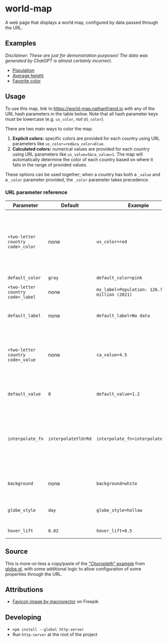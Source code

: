 # world-map

A web page that displays a world map, configured by data passed through the URL.

## Examples

_Disclaimer: These are just for demonstration purposes! The data was generated by ChatGPT is almost certainly incorrect._

- [Population](https://world-map.nathanfriend.io/#af_value=37172386&ax_value=26711&al_value=2866376&dz_value=42228429&as_value=55465&ad_value=77006&ao_value=30809762&ai_value=14731&aq_value=1106&ag_value=96286&ar_value=44494502&am_value=2951776&aw_value=105845&au_value=24982688&at_value=8840521&az_value=9939800&bs_value=385640&bh_value=1569439&bd_value=161356039&bb_value=286641&by_value=9483499&be_value=11422068&bz_value=383071&bj_value=11485048&bm_value=63903&bt_value=754394&bo_value=11353142&bq_value=25157&ba_value=3323929&bw_value=2254126&bv_value=0&br_value=209288278&io_value=3000&bn_value=428962&bg_value=7025037&bf_value=19751535&bi_value=11175378&cv_value=531239&kh_value=16249798&cm_value=25216237&ca_value=36624199&ky_value=64174&cf_value=4666377&td_value=15477751&cl_value=18729160&cn_value=1392730000&cx_value=1500&cc_value=600&co_value=49648685&km_value=806153&cg_value=5244363&cd_value=84004989&ck_value=2120&cr_value=4999441&ci_value=25069229&hr_value=4089400&cu_value=11338138&cw_value=159849&cy_value=1189265&cz_value=10625695&dk_value=5792202&dj_value=958920&dm_value=71625&do_value=10627165&ec_value=17084357&eg_value=98423595&sv_value=6420744&gq_value=1308974&er_value=4474062&ee_value=1324820&et_value=109224559&fk_value=2840&fo_value=48497&fj_value=883483&fi_value=5518050&fr_value=66977107&gf_value=290691&pf_value=277679&tf_value=140&ga_value=2119275&gm_value=2280102&ge_value=3912061&de_value=82927922&gh_value=29767108&gi_value=33718&gr_value=10715549&gl_value=56025&gd_value=107825&gp_value=449568&gu_value=167294&gt_value=17247807&gg_value=65228&gn_value=12414318&gw_value=1874309&gy_value=779004&ht_value=11123176&hm_value=0&va_value=799&hn_value=9587522&hk_value=7451000&hu_value=9775564&is_value=356991&in_value=1352642280&id_value=267663435&ir_value=81800269&iq_value=38433600&ie_value=4867309&im_value=84077&il_value=8883800&it_value=60431283&jm_value=2934855&jp_value=126529100&je_value=104200&jo_value=9956011&kz_value=18276499&ke_value=51393010&ki_value=115847&kp_value=25666161&kr_value=51606633&kw_value=4207083&kg_value=6322800&la_value=7061507&lv_value=1927174&lb_value=6848925&ls_value=2108132&lr_value=4818977&ly_value=6678567&li_value=37910&lt_value=2801543&lu_value=607728&mo_value=631636&mg_value=26262368&mw_value=18143315&my_value=31624264&mv_value=444259&ml_value=19077690&mt_value=484630&mh_value=58413&mq_value=396974&mr_value=4403319&mu_value=1265138&yt_value=266150&mx_value=126190788&fm_value=113815&md_value=2706049&mc_value=38682&mn_value=3170208&me_value=622182&ms_value=4989&ma_value=36029138&mz_value=29495962&mm_value=53708395&na_value=2448255&nr_value=11281&np_value=28095714&nl_value=17231017&nc_value=278500&nz_value=4885500&ni_value=6465513&ne_value=22442948&ng_value=195874740&nu_value=1615&nf_value=2009&mp_value=56882&no_value=5311916&om_value=4829483&pk_value=212215030&pw_value=17907&ps_value=4569087&pa_value=4176873&pg_value=8606316&py_value=6956071&pe_value=31989256&ph_value=106651922&pn_value=50&pl_value=38028278&pt_value=10281762&pr_value=3195153&qa_value=2781677&re_value=859959&ro_value=19466145&ru_value=144478050&rw_value=12301939&bl_value=9384&sh_value=4542&kn_value=52441&lc_value=181889&mf_value=31754&pm_value=7012&vc_value=110210&ws_value=196130&sm_value=33860&st_value=211028&sa_value=33699947&sn_value=15854360&rs_value=8772235&sc_value=96762&sl_value=7813215&sg_value=5638700&sx_value=40654&sk_value=5447011&si_value=2080908&sb_value=652858&so_value=15008154&za_value=57779622&gs_value=30&ss_value=10975920&es_value=46723749&lk_value=21670000&sd_value=41801533&sr_value=575991&sj_value=2537&sz_value=1136191&se_value=10175214&ch_value=8516543&sy_value=16906283&tw_value=23773876&tj_value=9321018&tz_value=56318348&th_value=69428524&tl_value=1267972&tg_value=7797694&tk_value=1300&to_value=103197&tt_value=1394973&tn_value=11532127&tr_value=82319724&tm_value=5850908&tc_value=37665&tv_value=11508&ug_value=42723139&ua_value=44622516&ae_value=9630959&gb_value=66460344&us_value=326766748&um_value=300&uy_value=3449299&uz_value=31910641&vu_value=292680&ve_value=28887118&vn_value=95540800&vg_value=29802&vi_value=106977&wf_value=11773&eh_value=652271&ye_value=28498687&zm_value=17351822&zw_value=14439018&af_label=37.2M&ax_label=26.7K&al_label=2.9M&dz_label=42.2M&as_label=55.5K&ad_label=77K&ao_label=30.8M&ai_label=14.7K&aq_label=1.1K&ag_label=96.3K&ar_label=44.5M&am_label=3M&aw_label=105.8K&au_label=25M&at_label=8.8M&az_label=9.9M&bs_label=385.6K&bh_label=1.6M&bd_label=161.4M&bb_label=286.6K&by_label=9.5M&be_label=11.4M&bz_label=383.1K&bj_label=11.5M&bm_label=63.9K&bt_label=754.4K&bo_label=11.4M&bq_label=25.2K&ba_label=3.3M&bw_label=2.3M&bv_label=0&br_label=209.3M&io_label=3K&bn_label=429K&bg_label=7M&bf_label=19.8M&bi_label=11.2M&cv_label=531.2K&kh_label=16.2M&cm_label=25.2M&ca_label=36.6M&ky_label=64.2K&cf_label=4.7M&td_label=15.5M&cl_label=18.7M&cn_label=1.4B&cx_label=1.5K&cc_label=600&co_label=49.6M&km_label=806.2K&cg_label=5.2M&cd_label=84M&ck_label=2.1K&cr_label=5M&ci_label=25.1M&hr_label=4.1M&cu_label=11.3M&cw_label=159.8K&cy_label=1.2M&cz_label=10.6M&dk_label=5.8M&dj_label=958.9K&dm_label=71.6K&do_label=10.6M&ec_label=17.1M&eg_label=98.4M&sv_label=6.4M&gq_label=1.3M&er_label=4.5M&ee_label=1.3M&et_label=109.2M&fk_label=2.8K&fo_label=48.5K&fj_label=883.5K&fi_label=5.5M&fr_label=67M&gf_label=290.7K&pf_label=277.7K&tf_label=140&ga_label=2.1M&gm_label=2.3M&ge_label=3.9M&de_label=82.9M&gh_label=29.8M&gi_label=33.7K&gr_label=10.7M&gl_label=56K&gd_label=107.8K&gp_label=449.6K&gu_label=167.3K&gt_label=17.2M&gg_label=65.2K&gn_label=12.4M&gw_label=1.9M&gy_label=779K&ht_label=11.1M&hm_label=0&va_label=799&hn_label=9.6M&hk_label=7.5M&hu_label=9.8M&is_label=357K&in_label=1.4B&id_label=267.7M&ir_label=81.8M&iq_label=38.4M&ie_label=4.9M&im_label=84.1K&il_label=8.9M&it_label=60.4M&jm_label=2.9M&jp_label=126.5M&je_label=104.2K&jo_label=10M&kz_label=18.3M&ke_label=51.4M&ki_label=115.8K&kp_label=25.7M&kr_label=51.6M&kw_label=4.2M&kg_label=6.3M&la_label=7.1M&lv_label=1.9M&lb_label=6.8M&ls_label=2.1M&lr_label=4.8M&ly_label=6.7M&li_label=37.9K&lt_label=2.8M&lu_label=607.7K&mo_label=631.6K&mg_label=26.3M&mw_label=18.1M&my_label=31.6M&mv_label=444.3K&ml_label=19.1M&mt_label=484.6K&mh_label=58.4K&mq_label=397K&mr_label=4.4M&mu_label=1.3M&yt_label=266.2K&mx_label=126.2M&fm_label=113.8K&md_label=2.7M&mc_label=38.7K&mn_label=3.2M&me_label=622.2K&ms_label=5K&ma_label=36M&mz_label=29.5M&mm_label=53.7M&na_label=2.4M&nr_label=11.3K&np_label=28.1M&nl_label=17.2M&nc_label=278.5K&nz_label=4.9M&ni_label=6.5M&ne_label=22.4M&ng_label=195.9M&nu_label=1.6K&nf_label=2K&mp_label=56.9K&no_label=5.3M&om_label=4.8M&pk_label=212.2M&pw_label=17.9K&ps_label=4.6M&pa_label=4.2M&pg_label=8.6M&py_label=7M&pe_label=32M&ph_label=106.7M&pn_label=50&pl_label=38M&pt_label=10.3M&pr_label=3.2M&qa_label=2.8M&re_label=860K&ro_label=19.5M&ru_label=144.5M&rw_label=12.3M&bl_label=9.4K&sh_label=4.5K&kn_label=52.4K&lc_label=181.9K&mf_label=31.8K&pm_label=7K&vc_label=110.2K&ws_label=196.1K&sm_label=33.9K&st_label=211K&sa_label=33.7M&sn_label=15.9M&rs_label=8.8M&sc_label=96.8K&sl_label=7.8M&sg_label=5.6M&sx_label=40.7K&sk_label=5.4M&si_label=2.1M&sb_label=652.9K&so_label=15M&za_label=57.8M&gs_label=30&ss_label=11M&es_label=46.7M&lk_label=21.7M&sd_label=41.8M&sr_label=576K&sj_label=2.5K&sz_label=1.1M&se_label=10.2M&ch_label=8.5M&sy_label=16.9M&tw_label=23.8M&tj_label=9.3M&tz_label=56.3M&th_label=69.4M&tl_label=1.3M&tg_label=7.8M&tk_label=1.3K&to_label=103.2K&tt_label=1.4M&tn_label=11.5M&tr_label=82.3M&tm_label=5.9M&tc_label=37.7K&tv_label=11.5K&ug_label=42.7M&ua_label=44.6M&ae_label=9.6M&gb_label=66.5M&us_label=326.8M&um_label=300&uy_label=3.4M&uz_label=31.9M&vu_label=292.7K&ve_label=28.9M&vn_label=95.5M&vg_label=29.8K&vi_label=107K&wf_label=11.8K&eh_label=652.3K&ye_label=28.5M&zm_label=17.4M&zw_label=14.4M)
- [Average height](https://world-map.nathanfriend.io/#background=white&globe_style=hollow&hover_lift=0.2&default_label=No%20data&af_value=170.18&al_value=173.59&dz_value=172.72&ao_value=173.47&ar_value=171.01&am_value=170.14&au_value=172.6&at_value=178.7&az_value=168.8&bh_value=168.96&bd_value=162.56&by_value=175.43&be_value=176.21&bj_value=160.17&bt_value=166.15&bo_value=160.23&ba_value=176.08&bw_value=164.88&br_value=167.27&bn_value=165.02&bg_value=173.09&bf_value=159.35&bi_value=160.42&cv_value=173.47&kh_value=160.25&cm_value=164.55&ca_value=174.87&cf_value=158.34&td_value=164.37&cl_value=171.67&cn_value=167.1&co_value=166.08&km_value=161.74&cg_value=162.35&cd_value=161.42&cr_value=166.39&ci_value=167.22&hr_value=181.42&cu_value=171.63&cy_value=178.01&cz_value=180.18&dk_value=180.49&dj_value=162.39&do_value=167.71&ec_value=164.9&eg_value=169.97&sv_value=166.93&gq_value=163.62&er_value=162.56&ee_value=175.42&et_value=163.78&fj_value=174.87&fi_value=177.76&fr_value=173.52&ga_value=165.86&gm_value=167.36&ge_value=171.03&de_value=178.38&gh_value=169.5&gr_value=178.28&gl_value=174.41&gt_value=164.38&gn_value=163.56&gw_value=163.35&ht_value=168.53&hn_value=164.07&hk_value=171.34&hu_value=173.51&is_value=180.53&in_value=162.56&id_value=159.37&ir_value=174.17&iq_value=165.88&ie_value=172.02&il_value=176.61&it_value=177.01&jm_value=170.37&jp_value=170.7&jo_value=172.05&kz_value=175.88&ke_value=163.42&ki_value=167.34&kp_value=165.07&kr_value=173.07&kw_value=172.66&kg_value=169.54&la_value=155.25&lv_value=176.55&lb_value=171.39&ls_value=163.81&lr_value=165.2&ly_value=175.48&lt_value=178.56&lu_value=176.87&mo_value=167.74&mg_value=164.89&mw_value=163.63&my_value=165.05&mv_value=165.14&ml_value=161.53&mt_value=172.82&mr_value=169.52&mu_value=171.77&mx_value=167.64&md_value=176.75&mn_value=170.05&me_value=183.01&ma_value=173.6&mz_value=162.82&mm_value=163.83&na_value=168.01&np_value=160.33&nl_value=183.1&nz_value=177.3&ni_value=165.66&ne_value=159.18&ng_value=167.47&no_value=181.08&om_value=175.96&pk_value=165.72&pa_value=168.7&pg_value=163.11&py_value=164.91&pe_value=165.14&ph_value=163.18&pl_value=176.63&pt_value=173.94&qa_value=177.15&ro_value=176.08&ru_value=176.2&rw_value=162.13&ws_value=171.97&sm_value=172.82&st_value=167.24&sa_value=170.98&sn_value=167.14&rs_value=181.37&sl_value=165.26&sg_value=171.23&sk_value=179.64&si_value=177.29&sb_value=170.95&so_value=169.48&za_value=171.64&ss_value=168.01&es_value=173.63&lk_value=167.47&sd_value=168.42&sr_value=170.56&sz_value=167.49&se_value=180.63&ch_value=174.6&sy_value=171.08&tw_value=170.36&tj_value=165.32&tz_value=165.08&th_value=167.24&tg_value=163.55&to_value=174.87&tn_value=173.06&tr_value=174.2&tm_value=170.42&tv_value=169.59&ug_value=164.92&ua_value=176.71&ae_value=176.52&gb_value=177.28&us_value=176.25&uy_value=172.74&uz_value=166.08&vu_value=170.59&ve_value=168.61&vn_value=162.02&ye_value=165.18&zm_value=161.85&zw_value=160.87&af_label=170.18%20cm&al_label=173.59%20cm&dz_label=172.72%20cm&ao_label=173.47%20cm&ar_label=171.01%20cm&am_label=170.14%20cm&au_label=172.6%20cm&at_label=178.7%20cm&az_label=168.8%20cm&bh_label=168.96%20cm&bd_label=162.56%20cm&by_label=175.43%20cm&be_label=176.21%20cm&bj_label=160.17%20cm&bt_label=166.15%20cm&bo_label=160.23%20cm&ba_label=176.08%20cm&bw_label=164.88%20cm&br_label=167.27%20cm&bn_label=165.02%20cm&bg_label=173.09%20cm&bf_label=159.35%20cm&bi_label=160.42%20cm&cv_label=173.47%20cm&kh_label=160.25%20cm&cm_label=164.55%20cm&ca_label=174.87%20cm&cf_label=158.34%20cm&td_label=164.37%20cm&cl_label=171.67%20cm&cn_label=167.1%20cm&co_label=166.08%20cm&km_label=161.74%20cm&cg_label=162.35%20cm&cd_label=161.42%20cm&cr_label=166.39%20cm&ci_label=167.22%20cm&hr_label=181.42%20cm&cu_label=171.63%20cm&cy_label=178.01%20cm&cz_label=180.18%20cm&dk_label=180.49%20cm&dj_label=162.39%20cm&do_label=167.71%20cm&ec_label=164.9%20cm&eg_label=169.97%20cm&sv_label=166.93%20cm&gq_label=163.62%20cm&er_label=162.56%20cm&ee_label=175.42%20cm&et_label=163.78%20cm&fj_label=174.87%20cm&fi_label=177.76%20cm&fr_label=173.52%20cm&ga_label=165.86%20cm&gm_label=167.36%20cm&ge_label=171.03%20cm&de_label=178.38%20cm&gh_label=169.5%20cm&gr_label=178.28%20cm&gl_label=174.41%20cm&gt_label=164.38%20cm&gn_label=163.56%20cm&gw_label=163.35%20cm&ht_label=168.53%20cm&hn_label=164.07%20cm&hk_label=171.34%20cm&hu_label=173.51%20cm&is_label=180.53%20cm&in_label=162.56%20cm&id_label=159.37%20cm&ir_label=174.17%20cm&iq_label=165.88%20cm&ie_label=172.02%20cm&il_label=176.61%20cm&it_label=177.01%20cm&jm_label=170.37%20cm&jp_label=170.7%20cm&jo_label=172.05%20cm&kz_label=175.88%20cm&ke_label=163.42%20cm&ki_label=167.34%20cm&kp_label=165.07%20cm&kr_label=173.07%20cm&kw_label=172.66%20cm&kg_label=169.54%20cm&la_label=155.25%20cm&lv_label=176.55%20cm&lb_label=171.39%20cm&ls_label=163.81%20cm&lr_label=165.2%20cm&ly_label=175.48%20cm&lt_label=178.56%20cm&lu_label=176.87%20cm&mo_label=167.74%20cm&mg_label=164.89%20cm&mw_label=163.63%20cm&my_label=165.05%20cm&mv_label=165.14%20cm&ml_label=161.53%20cm&mt_label=172.82%20cm&mr_label=169.52%20cm&mu_label=171.77%20cm&mx_label=167.64%20cm&md_label=176.75%20cm&mn_label=170.05%20cm&me_label=183.01%20cm&ma_label=173.6%20cm&mz_label=162.82%20cm&mm_label=163.83%20cm&na_label=168.01%20cm&np_label=160.33%20cm&nl_label=183.1%20cm&nz_label=177.3%20cm&ni_label=165.66%20cm&ne_label=159.18%20cm&ng_label=167.47%20cm&no_label=181.08%20cm&om_label=175.96%20cm&pk_label=165.72%20cm&pa_label=168.7%20cm&pg_label=163.11%20cm&py_label=164.91%20cm&pe_label=165.14%20cm&ph_label=163.18%20cm&pl_label=176.63%20cm&pt_label=173.94%20cm&qa_label=177.15%20cm&ro_label=176.08%20cm&ru_label=176.2%20cm&rw_label=162.13%20cm&ws_label=171.97%20cm&sm_label=172.82%20cm&st_label=167.24%20cm&sa_label=170.98%20cm&sn_label=167.14%20cm&rs_label=181.37%20cm&sl_label=165.26%20cm&sg_label=171.23%20cm&sk_label=179.64%20cm&si_label=177.29%20cm&sb_label=170.95%20cm&so_label=169.48%20cm&za_label=171.64%20cm&ss_label=168.01%20cm&es_label=173.63%20cm&lk_label=167.47%20cm&sd_label=168.42%20cm&sr_label=170.56%20cm&sz_label=167.49%20cm&se_label=180.63%20cm&ch_label=174.6%20cm&sy_label=171.08%20cm&tw_label=170.36%20cm&tj_label=165.32%20cm&tz_label=165.08%20cm&th_label=167.24%20cm&tg_label=163.55%20cm&to_label=174.87%20cm&tn_label=173.06%20cm&tr_label=174.2%20cm&tm_label=170.42%20cm&tv_label=169.59%20cm&ug_label=164.92%20cm&ua_label=176.71%20cm&ae_label=176.52%20cm&gb_label=177.28%20cm&us_label=176.25%20cm&uy_label=172.74%20cm&uz_label=166.08%20cm&vu_label=170.59%20cm&ve_label=168.61%20cm&vn_label=162.02%20cm&ye_label=165.18%20cm&zm_label=161.85%20cm&zw_label=160.87%20cm)
- [Favorite color](https://world-map.nathanfriend.io/#globe_style=night&hover_life=0&background=black&af_color=#2563eb&ax_color=#16a34a&al_color=#dc2626&dz_color=#facc15&as_color=#7e22ce&ad_color=#ffffff&ao_color=#ea580c&ai_color=#f472b6&aq_color=#6b7280&ag_color=#422006&ar_color=#2563eb&am_color=#7e22ce&aw_color=#facc15&au_color=#16a34a&at_color=#dc2626&az_color=#2563eb&bs_color=#facc15&bh_color=#ca8a04&bd_color=#dc2626&bb_color=#2563eb&by_color=#16a34a&be_color=#dc2626&bz_color=#2563eb&bj_color=#16a34a&bm_color=#f472b6&bt_color=#7e22ce&bo_color=#dc2626&bq_color=#2563eb&ba_color=#ffffff&bw_color=#2563eb&bv_color=#ffffff&br_color=#facc15&io_color=#2563eb&bn_color=#16a34a&bg_color=#2563eb&bf_color=#16a34a&bi_color=#facc15&cv_color=#2563eb&kh_color=#dc2626&cm_color=#16a34a&ca_color=#dc2626&ky_color=#2563eb&cf_color=#facc15&td_color=#16a34a&cl_color=#dc2626&cn_color=#dc2626&cx_color=#2563eb&cc_color=#16a34a&co_color=#facc15&km_color=#16a34a&cg_color=#16a34a&cd_color=#dc2626&ck_color=#2563eb&cr_color=#16a34a&ci_color=#ea580c&hr_color=#2563eb&cu_color=#dc2626&cw_color=#2563eb&cy_color=#2563eb&cz_color=#dc2626&dk_color=#dc2626&dj_color=#2563eb&dm_color=#16a34a&do_color=#2563eb&ec_color=#facc15&eg_color=#ca8a04&sv_color=#2563eb&gq_color=#16a34a&er_color=#2563eb&ee_color=#2563eb&et_color=#16a34a&fk_color=#2563eb&fo_color=#2563eb&fj_color=#2563eb&fi_color=#2563eb&fr_color=#2563eb&gf_color=#dc2626&pf_color=#2563eb&tf_color=#ffffff&ga_color=#16a34a&gm_color=#2563eb&ge_color=#dc2626&de_color=#2563eb&gh_color=#16a34a&gi_color=#dc2626&gr_color=#2563eb&gl_color=#ffffff&gd_color=#16a34a&gp_color=#2563eb&gu_color=#2563eb&gt_color=#2563eb&gg_color=#2563eb&gn_color=#16a34a&gw_color=#dc2626&gy_color=#16a34a&ht_color=#dc2626&hm_color=#ffffff&va_color=#ffffff&hn_color=#2563eb&hk_color=#dc2626&hu_color=#dc2626&is_color=#2563eb&in_color=#ea580c&id_color=#16a34a&ir_color=#16a34a&iq_color=#2563eb&ie_color=#16a34a&im_color=#dc2626&il_color=#2563eb&it_color=#16a34a&jm_color=#16a34a&jp_color=#dc2626&je_color=#dc2626&jo_color=#dc2626&kz_color=#2563eb&ke_color=#16a34a&ki_color=#2563eb&kp_color=#dc2626&kr_color=#dc2626&kw_color=#2563eb&kg_color=#dc2626&la_color=#7e22ce&lv_color=#2563eb&lb_color=#dc2626&ls_color=#2563eb&lr_color=#16a34a&ly_color=#dc2626&li_color=#dc2626&lt_color=#facc15&lu_color=#2563eb&mo_color=#dc2626&mg_color=#16a34a&mw_color=#2563eb&my_color=#facc15&mv_color=#2563eb&ml_color=#16a34a&mt_color=#dc2626&mh_color=#2563eb&mq_color=#2563eb&mr_color=#16a34a&mu_color=#facc15&yt_color=#facc15&mx_color=#16a34a&fm_color=#2563eb&md_color=#2563eb&mc_color=#dc2626&mn_color=#2563eb&me_color=#dc2626&ms_color=#2563eb&ma_color=#dc2626&mz_color=#16a34a&mm_color=#dc2626&na_color=#2563eb&nr_color=#2563eb&np_color=#dc2626&nl_color=#ea580c&nc_color=#2563eb&nz_color=#030712&ni_color=#2563eb&ne_color=#16a34a&ng_color=#16a34a&nu_color=#2563eb&nf_color=#16a34a&mp_color=#2563eb&no_color=#dc2626&om_color=#dc2626&pk_color=#16a34a&pw_color=#2563eb&ps_color=#dc2626&pa_color=#2563eb&pg_color=#030712&py_color=#2563eb&pe_color=#dc2626&ph_color=#facc15&pn_color=#2563eb&pl_color=#dc2626&pt_color=#dc2626&pr_color=#2563eb&qa_color=#800000&re_color=#2563eb&ro_color=#2563eb&ru_color=#dc2626&rw_color=#2563eb&bl_color=#2563eb&sh_color=#2563eb&kn_color=#16a34a&lc_color=#2563eb&mf_color=#2563eb&pm_color=#2563eb&vc_color=#16a34a&ws_color=#2563eb&sm_color=#2563eb&st_color=#16a34a&sa_color=#16a34a&sn_color=#16a34a&rs_color=#dc2626&sc_color=#2563eb&sl_color=#16a34a&sg_color=#dc2626&sx_color=#2563eb&sk_color=#2563eb&si_color=#16a34a&sb_color=#2563eb&so_color=#2563eb&za_color=#16a34a&gs_color=#ffffff&ss_color=#2563eb&es_color=#dc2626&lk_color=#ea580c&sd_color=#16a34a&sr_color=#16a34a&sj_color=#ffffff&sz_color=#2563eb&se_color=#2563eb&ch_color=#dc2626&sy_color=#dc2626&tw_color=#dc2626&tj_color=#2563eb&tz_color=#16a34a&th_color=#facc15&tl_color=#dc2626&tg_color=#16a34a&tk_color=#2563eb&to_color=#dc2626&tt_color=#dc2626&tn_color=#dc2626&tr_color=#dc2626&tm_color=#16a34a&tc_color=#2563eb&tv_color=#2563eb&ug_color=#facc15&ua_color=#facc15&ae_color=#dc2626&gb_color=#dc2626&us_color=#2563eb&um_color=#ffffff&uy_color=#2563eb&uz_color=#16a34a&vu_color=#2563eb&ve_color=#facc15&vn_color=#dc2626&vg_color=#2563eb&vi_color=#2563eb&wf_color=#2563eb&eh_color=#facc15&ye_color=#16a34a&zm_color=#ea580c&zw_color=#16a34a&af_label=Blue&ax_label=Green&al_label=Red&dz_label=Yellow&as_label=Purple&ad_label=White&ao_label=Orange&ai_label=Pink&aq_label=Gray&ag_label=Brown&ar_label=Blue&am_label=Purple&aw_label=Yellow&au_label=Green&at_label=Red&az_label=Blue&bs_label=Yellow&bh_label=Gold&bd_label=Red&bb_label=Blue&by_label=Green&be_label=Red&bz_label=Blue&bj_label=Green&bm_label=Pink&bt_label=Purple&bo_label=Red&bq_label=Blue&ba_label=White&bw_label=Blue&bv_label=White&br_label=Yellow&io_label=Blue&bn_label=Green&bg_label=Blue&bf_label=Green&bi_label=Yellow&cv_label=Blue&kh_label=Red&cm_label=Green&ca_label=Red&ky_label=Blue&cf_label=Yellow&td_label=Green&cl_label=Red&cn_label=Red&cx_label=Blue&cc_label=Green&co_label=Yellow&km_label=Green&cg_label=Green&cd_label=Red&ck_label=Blue&cr_label=Green&ci_label=Orange&hr_label=Blue&cu_label=Red&cw_label=Blue&cy_label=Blue&cz_label=Red&dk_label=Red&dj_label=Blue&dm_label=Green&do_label=Blue&ec_label=Yellow&eg_label=Gold&sv_label=Blue&gq_label=Green&er_label=Blue&ee_label=Blue&et_label=Green&fk_label=Blue&fo_label=Blue&fj_label=Blue&fi_label=Blue&fr_label=Blue&gf_label=Red&pf_label=Blue&tf_label=White&ga_label=Green&gm_label=Blue&ge_label=Red&de_label=Blue&gh_label=Green&gi_label=Red&gr_label=Blue&gl_label=White&gd_label=Green&gp_label=Blue&gu_label=Blue&gt_label=Blue&gg_label=Blue&gn_label=Green&gw_label=Red&gy_label=Green&ht_label=Red&hm_label=White&va_label=White&hn_label=Blue&hk_label=Red&hu_label=Red&is_label=Blue&in_label=Orange&id_label=Green&ir_label=Green&iq_label=Blue&ie_label=Green&im_label=Red&il_label=Blue&it_label=Green&jm_label=Green&jp_label=Red&je_label=Red&jo_label=Red&kz_label=Blue&ke_label=Green&ki_label=Blue&kp_label=Red&kr_label=Red&kw_label=Blue&kg_label=Red&la_label=Purple&lv_label=Blue&lb_label=Red&ls_label=Blue&lr_label=Green&ly_label=Red&li_label=Red&lt_label=Yellow&lu_label=Blue&mo_label=Red&mg_label=Green&mw_label=Blue&my_label=Yellow&mv_label=Blue&ml_label=Green&mt_label=Red&mh_label=Blue&mq_label=Blue&mr_label=Green&mu_label=Yellow&yt_label=Yellow&mx_label=Green&fm_label=Blue&md_label=Blue&mc_label=Red&mn_label=Blue&me_label=Red&ms_label=Blue&ma_label=Red&mz_label=Green&mm_label=Red&na_label=Blue&nr_label=Blue&np_label=Red&nl_label=Orange&nc_label=Blue&nz_label=Black&ni_label=Blue&ne_label=Green&ng_label=Green&nu_label=Blue&nf_label=Green&mp_label=Blue&no_label=Red&om_label=Red&pk_label=Green&pw_label=Blue&ps_label=Red&pa_label=Blue&pg_label=Black&py_label=Blue&pe_label=Red&ph_label=Yellow&pn_label=Blue&pl_label=Red&pt_label=Red&pr_label=Blue&qa_label=Maroon&re_label=Blue&ro_label=Blue&ru_label=Red&rw_label=Blue&bl_label=Blue&sh_label=Blue&kn_label=Green&lc_label=Blue&mf_label=Blue&pm_label=Blue&vc_label=Green&ws_label=Blue&sm_label=Blue&st_label=Green&sa_label=Green&sn_label=Green&rs_label=Red&sc_label=Blue&sl_label=Green&sg_label=Red&sx_label=Blue&sk_label=Blue&si_label=Green&sb_label=Blue&so_label=Blue&za_label=Green&gs_label=White&ss_label=Blue&es_label=Red&lk_label=Orange&sd_label=Green&sr_label=Green&sj_label=White&sz_label=Blue&se_label=Blue&ch_label=Red&sy_label=Red&tw_label=Red&tj_label=Blue&tz_label=Green&th_label=Yellow&tl_label=Red&tg_label=Green&tk_label=Blue&to_label=Red&tt_label=Red&tn_label=Red&tr_label=Red&tm_label=Green&tc_label=Blue&tv_label=Blue&ug_label=Yellow&ua_label=Yellow&ae_label=Red&gb_label=Red&us_label=Blue&um_label=White&uy_label=Blue&uz_label=Green&vu_label=Blue&ve_label=Yellow&vn_label=Red&vg_label=Blue&vi_label=Blue&wf_label=Blue&eh_label=Yellow&ye_label=Green&zm_label=Orange&zw_label=Green)

## Usage

To use this map, link to https://world-map.nathanfriend.io with any of the URL hash parameters in the table below. Note that all hash parameter keys must be lowercase (e.g. `us_color`, _not_ `US_color`).

There are two main ways to color the map:

1. **Explicit colors:** specific colors are provided for each country using URL parameters like `us_color=red&ca_color=blue`.
1. **Calculated colors:** numerical values are provided for each country using URL parameters like `us_value=5&ca_value=1`. The map will automatically determine the color of each country based on where it falls in the range of provided values.

These options can be used together; when a country has both a `_value` and a `_color` parameter provided, the `_color` parameter takes precedence.

### URL parameter reference

| Parameter                         | Default             | Example                                     | Description                                                                                                                                                                                                                                 |
| --------------------------------- | ------------------- | ------------------------------------------- | ------------------------------------------------------------------------------------------------------------------------------------------------------------------------------------------------------------------------------------------- |
| `<two-letter country code>_color` | none                | `us_color=red`                              | Renders this country with the provided color. Color can be any valid CSS color (i.e. `red`, `#ff0000`, and `rgba(255, 0, 0, 1)` are all valid). Note that the value must be URL encoded; for example, to specific `#ff0000` as `%23ff0000`. |
| `default_color`                   | `gray`              | `default_color=pink`                        | The default country color.                                                                                                                                                                                                                  |
| `<two-letter country code>_label` | none                | `mx_label=Population: 126.7 million (2021)` | The label text to render when the country is hovered.                                                                                                                                                                                       |
| `default_label`                   | none                | `default_label=No data`                     | The label text to render for countries that have no specific label text provided.                                                                                                                                                           |
| `<two-letter country code>_value` | none                | `ca_value=4.5`                              | The numerical value to assign to this country. The map will automatically determine the country's color based on this value's relative size compared to all other provided country values.                                                  |
| `default_value`                   | `0`                 | `default_value=1.2`                         | The numerical value to assign to all countries that have no specific value provided.                                                                                                                                                        |
| `interpolate_fn`                  | `interpolateYlOrRd` | `interpolate_fn=interpolateRainbow`         | The D3 color interpolation function to use when calculating the color of each country. (Only relevant when using the `<country code>_value` parameters.) See https://github.com/d3/d3-scale-chromatic for a list of all options.            |
| `background`                      | none                | `background=white`                          | A solid color to set as the background. If not provided, an image of a starry sky is used instead.                                                                                                                                          |
| `globe_style`                     | `day`               | `globe_style=hollow`                        | The style to use when rendering the globe. Valid options are `night`, `day`, or `hollow`.                                                                                                                                                   |
| `hover_lift`                      | `0.02`              | `hover_lift=0.5`                            | How high to lift the country when hovered.                                                                                                                                                                                                  |

## Source

This is more-or-less a copy/paste of the ["Choropleth" example](https://github.com/vasturiano/globe.gl/blob/master/example/choropleth-countries/index.html) from [globe.gl](https://globe.gl/), with some additional logic to allow configuration of some properties through the URL.

## Attributions

- [Favicon image by macrovector](https://www.freepik.com/free-vector/globe-earth-world-icons-vector-white-black_10601425.htm#query=globe%20icon&position=0&from_view=search&track=ais) on Freepik

## Developing

- `npm install --global http-server`
- Run `http-server` at the root of the project
